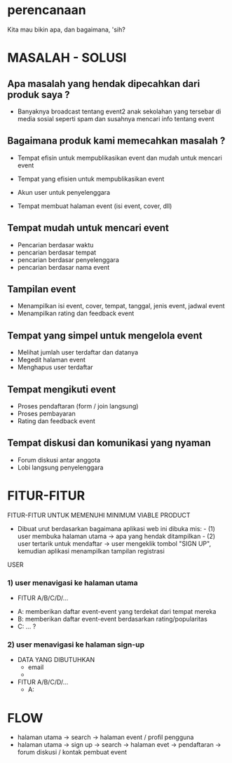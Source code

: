 # perencanaan
Kita mau bikin apa, dan bagaimana, 'sih?

# MASALAH - SOLUSI
## Apa masalah yang hendak dipecahkan dari produk saya ?
- Banyaknya broadcast tentang event2 anak sekolahan yang tersebar di media sosial seperti spam dan susahnya mencari info tentang event

## Bagaimana produk kami memecahkan masalah ?
- Tempat efisin untuk mempublikasikan event dan mudah untuk mencari event

- Tempat yang efisien untuk mempublikasikan event
- Akun user untuk penyelenggara
- Tempat membuat halaman event (isi event, cover, dll)

## Tempat mudah untuk mencari event
- Pencarian berdasar waktu
- pencarian berdasar tempat
- pencarian berdasar penyelenggara
- pencarian berdasar nama event

## Tampilan event
- Menampilkan isi event, cover, tempat, tanggal, jenis event, jadwal event
- Menampilkan rating dan feedback event

## Tempat yang simpel untuk mengelola event
- Melihat jumlah user terdaftar dan datanya
- Megedit halaman event
- Menghapus user terdaftar

## Tempat mengikuti event
- Proses pendaftaran (form / join langsung)
- Proses pembayaran
- Rating dan feedback event

## Tempat diskusi dan komunikasi yang nyaman
- Forum diskusi antar anggota
- Lobi langsung penyelenggara


# FITUR-FITUR
FITUR-FITUR UNTUK MEMENUHI MINIMUM VIABLE PRODUCT
* Dibuat urut berdasarkan bagaimana aplikasi web ini dibuka
	mis: - (1) user membuka halaman utama -> apa yang hendak ditampilkan
	     - (2) user tertarik untuk mendaftar -> user mengeklik tombol "SIGN UP", kemudian aplikasi menampilkan tampilan registrasi
		     

USER
### 1) user menavigasi ke halaman utama
* FITUR A/B/C/D/...
- A: memberikan daftar event-event yang terdekat dari tempat mereka
- B: memberikan daftar event-event berdasarkan rating/popularitas
- C: ... ?

### 2) user menavigasi ke halaman sign-up
* DATA YANG DIBUTUHKAN
	- email
	- 
* FITUR A/B/C/D/...
	- A: 


# FLOW
- halaman utama -> search -> halaman event / profil pengguna
- halaman utama -> sign up -> search -> halaman evet -> pendaftaran -> forum diskusi / kontak pembuat event
